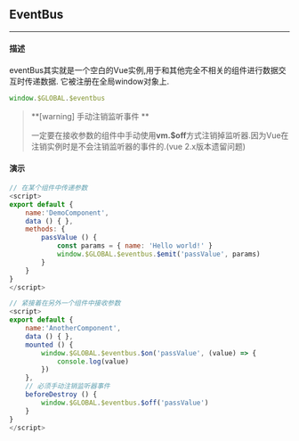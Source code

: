 ## EventBus

---

#### 描述

eventBus其实就是一个空白的Vue实例,用于和其他完全不相关的组件进行数据交互时传递数据.
它被注册在全局window对象上.
```js
window.$GLOBAL.$eventbus
```

> **[warning] 手动注销监听事件 **
>
> 一定要在接收参数的组件中手动使用**vm.$off**方式注销掉监听器.因为Vue在注销实例时是不会注销监听器的事件的.(vue 2.x版本遗留问题)

#### 演示

```js
// 在某个组件中传递参数
<script>
export default {
    name:'DemoComponent',
    data () { },
    methods: {
        passValue () {
            const params = { name: 'Hello world!' }
            window.$GLOBAL.$eventbus.$emit('passValue', params)
        }
    }
}
</script>

// 紧接着在另外一个组件中接收参数
<script>
export default {
    name:'AnotherComponent',
    data () { },
    mounted () {
        window.$GLOBAL.$eventbus.$on('passValue', (value) => {
            console.log(value)
        })
    },
    // 必须手动注销监听器事件
    beforeDestroy () {
        window.$GLOBAL.$eventbus.$off('passValue')
    }
}
</script>
```



